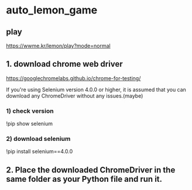 # auto_lemon_game

## play

https://wwme.kr/lemon/play?mode=normal

## 1. download chrome web driver

https://googlechromelabs.github.io/chrome-for-testing/

If you're using Selenium version 4.0.0 or higher, it is assumed that you can download any ChromeDriver without any issues.(maybe)

### 1) check version
!pip show selenium

### 2) download selenium
!pip install selenium==4.0.0

## 2. Place the downloaded ChromeDriver in the same folder as your Python file and run it.
